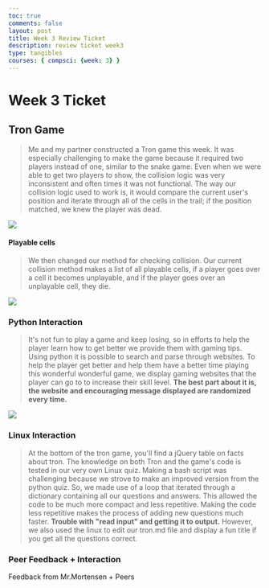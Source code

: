 ```yaml
---
toc: true
comments: false
layout: post
title: Week 3 Review Ticket
description: review ticket week3
type: tangibles
courses: { compsci: {week: 3} }
---
```


# Week 3 Ticket

## **Tron Game**
> Me and my partner constructed a Tron game this week. It was especially challenging to make the game because it required two players instead of one, similar to the snake game. Even when we were able to get two players to show, the collision logic was very inconsistent and often times it was not functional. The way our collision logic used to work is, it would compare the current user's position and iterate through all of the cells in the trail; if the position matched, we knew the player was dead. 
<img src="/LabNotebook/images/tronbad.png">

#### **Playable cells**
> We then changed our method for checking collision. Our current collision method makes a list of all playable cells, if a player goes over a cell it becomes unplayable, and if the player goes over an unplayable cell, they die. 
<img src="/LabNotebook/images/tronGood.png">

### **Python Interaction**
> It's not fun to play a game and keep losing, so in efforts to help the player learn how to get better we provide them with gaming tips. Using python it is possible to search and parse through websites. To help the player get better and help them have a better time playing this wonderful wonderful game, we display gaming websites that the player can go to to increase their skill level. **The best part about it is, the website and encouraging message displayed are randomized every time.**
<img src="/LabNotebook/images/GameTips.png">

### **Linux Interaction**
> At the bottom of the tron game, you'll find a jQuery table on facts about tron. The knowledge on both Tron and the game's code is tested in our very own Linux quiz. Making a bash script was challenging because we strove to make an improved version from the python quiz. So, we made use of a loop that iterated through a dictionary containing all our questions and answers. This allowed the code to be much more compact and less repetitive. Making the code less repetitive makes the process of adding new questions much faster. **Trouble with "read input" and getting it to output.** However, we also used the linux to edit our tron.md file and display a fun title if you get all the questions correct.

### **Peer Feedback + Interaction**
Feedback from Mr.Mortensen + Peers
